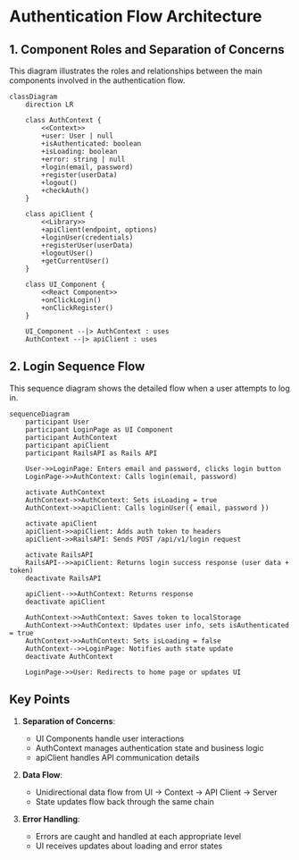 # Authentication Flow Architecture

## 1. Component Roles and Separation of Concerns

This diagram illustrates the roles and relationships between the main components involved in the authentication flow.

```mermaid
classDiagram
    direction LR

    class AuthContext {
        <<Context>>
        +user: User | null
        +isAuthenticated: boolean
        +isLoading: boolean
        +error: string | null
        +login(email, password)
        +register(userData)
        +logout()
        +checkAuth()
    }

    class apiClient {
        <<Library>>
        +apiClient(endpoint, options)
        +loginUser(credentials)
        +registerUser(userData)
        +logoutUser()
        +getCurrentUser()
    }

    class UI_Component {
        <<React Component>>
        +onClickLogin()
        +onClickRegister()
    }

    UI_Component --|> AuthContext : uses
    AuthContext --|> apiClient : uses
```

## 2. Login Sequence Flow

This sequence diagram shows the detailed flow when a user attempts to log in.

```mermaid
sequenceDiagram
    participant User
    participant LoginPage as UI Component
    participant AuthContext
    participant apiClient
    participant RailsAPI as Rails API

    User->>LoginPage: Enters email and password, clicks login button
    LoginPage->>AuthContext: Calls login(email, password)
    
    activate AuthContext
    AuthContext->>AuthContext: Sets isLoading = true
    AuthContext->>apiClient: Calls loginUser({ email, password })
    
    activate apiClient
    apiClient->>apiClient: Adds auth token to headers
    apiClient->>RailsAPI: Sends POST /api/v1/login request
    
    activate RailsAPI
    RailsAPI-->>apiClient: Returns login success response (user data + token)
    deactivate RailsAPI
    
    apiClient-->>AuthContext: Returns response
    deactivate apiClient
    
    AuthContext->>AuthContext: Saves token to localStorage
    AuthContext->>AuthContext: Updates user info, sets isAuthenticated = true
    AuthContext->>AuthContext: Sets isLoading = false
    AuthContext-->>LoginPage: Notifies auth state update
    deactivate AuthContext
    
    LoginPage->>User: Redirects to home page or updates UI
```

## Key Points

1. **Separation of Concerns**:
   - UI Components handle user interactions
   - AuthContext manages authentication state and business logic
   - apiClient handles API communication details

2. **Data Flow**:
   - Unidirectional data flow from UI → Context → API Client → Server
   - State updates flow back through the same chain

3. **Error Handling**:
   - Errors are caught and handled at each appropriate level
   - UI receives updates about loading and error states
